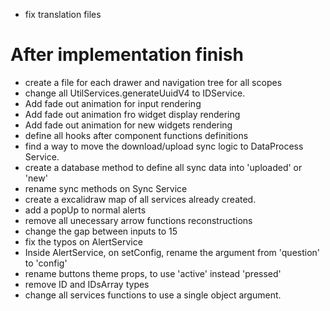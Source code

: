 - fix translation files

# After implementation finish
- create a file for each drawer and navigation tree for all scopes
- change all UtilServices.generateUuidV4 to IDService.
- Add fade out animation for input rendering
- Add fade out animation fro widget display rendering
- Add fade out animation for new widgets rendering
- define all hooks after component functions definitions
- find a way to move the download/upload sync logic to DataProcess Service.
- create a database method to define all sync data into 'uploaded' or 'new'
- rename sync methods on Sync Service
- create a excalidraw map of all services already created.
- add a popUp to normal alerts
- remove all unecessary arrow functions reconstructions
- change the gap between inputs to 15
- fix the typos on AlertService
- Inside AlertService, on setConfig, rename the argument from 'question' to 'config'
- rename buttons theme props, to use 'active' instead 'pressed'
- remove ID and IDsArray types
- change all services functions to use a single object argument.